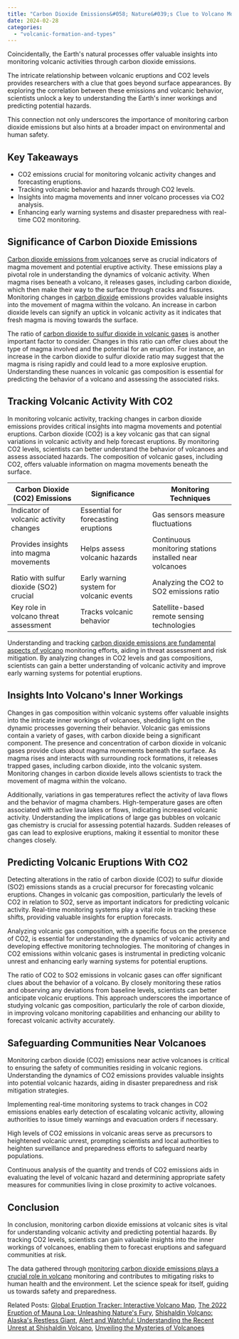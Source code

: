 ```yaml
---
title: "Carbon Dioxide Emissions&#058; Nature&#039;s Clue to Volcano Monitoring"
date: 2024-02-28
categories: 
  - "volcanic-formation-and-types"
---
```


Coincidentally, the Earth's natural processes offer valuable insights into monitoring volcanic activities through carbon dioxide emissions.

The intricate relationship between volcanic eruptions and CO2 levels provides researchers with a clue that goes beyond surface appearances. By exploring the correlation between these emissions and volcanic behavior, scientists unlock a key to understanding the Earth's inner workings and predicting potential hazards.

This connection not only underscores the importance of monitoring carbon dioxide emissions but also hints at a broader impact on environmental and human safety.

## Key Takeaways

- CO2 emissions crucial for monitoring volcanic activity changes and forecasting eruptions.
- Tracking volcanic behavior and hazards through CO2 levels.
- Insights into magma movements and inner volcano processes via CO2 analysis.
- Enhancing early warning systems and disaster preparedness with real-time CO2 monitoring.

## Significance of Carbon Dioxide Emissions

[Carbon dioxide emissions from volcanoes](https://magmamatters.com/the-environmental-impact-of-volcanic-eruptions-2/ "The Environmental Impact of Volcanic Eruptions") serve as crucial indicators of magma movement and potential eruptive activity. These emissions play a pivotal role in understanding the dynamics of volcanic activity. When magma rises beneath a volcano, it releases gases, including carbon dioxide, which then make their way to the surface through cracks and fissures. Monitoring changes in [carbon dioxide](https://magmamatters.com/the-role-of-volcanoes-in-earths-carbon-cycle-5/ "The Role Of Volcanoes In Earth’s Carbon Cycle") emissions provides valuable insights into the movement of magma within the volcano. An increase in carbon dioxide levels can signify an uptick in volcanic activity as it indicates that fresh magma is moving towards the surface.

The ratio of [carbon dioxide to sulfur dioxide in volcanic gases](https://magmamatters.com/the-art-and-science-of-volcano-monitoring/ "The Art and Science of Volcano Monitoring") is another important factor to consider. Changes in this ratio can offer clues about the type of magma involved and the potential for an eruption. For instance, an increase in the carbon dioxide to sulfur dioxide ratio may suggest that the magma is rising rapidly and could lead to a more explosive eruption. Understanding these nuances in volcanic gas composition is essential for predicting the behavior of a volcano and assessing the associated risks.

## Tracking Volcanic Activity With CO2

In monitoring volcanic activity, tracking changes in carbon dioxide emissions provides critical insights into magma movements and potential eruptions. Carbon dioxide (CO2) is a key volcanic gas that can signal variations in volcanic activity and help forecast eruptions. By monitoring CO2 levels, scientists can better understand the behavior of volcanoes and assess associated hazards. The composition of volcanic gases, including CO2, offers valuable information on magma movements beneath the surface.

| Carbon Dioxide (CO2) Emissions | Significance | Monitoring Techniques |
| --- | --- | --- |
| Indicator of volcanic activity changes | Essential for forecasting eruptions | Gas sensors measure fluctuations |
| Provides insights into magma movements | Helps assess volcanic hazards | Continuous monitoring stations installed near volcanoes |
| Ratio with sulfur dioxide (SO2) crucial | Early warning system for volcanic events | Analyzing the CO2 to SO2 emissions ratio |
| Key role in volcano threat assessment | Tracks volcanic behavior | Satellite-based remote sensing technologies |

Understanding and tracking [carbon dioxide emissions are fundamental aspects of volcano](https://magmamatters.com/understanding-volcanic-formation-a-comprehensive-guide/ "Understanding Volcanic Formation: A Comprehensive Guide") monitoring efforts, aiding in threat assessment and risk mitigation. By analyzing changes in CO2 levels and gas compositions, scientists can gain a better understanding of volcanic activity and improve early warning systems for potential eruptions.

## Insights Into Volcano's Inner Workings

Changes in gas composition within volcanic systems offer valuable insights into the intricate inner workings of volcanoes, shedding light on the dynamic processes governing their behavior. Volcanic gas emissions contain a variety of gases, with carbon dioxide being a significant component. The presence and concentration of carbon dioxide in volcanic gases provide clues about magma movements beneath the surface. As magma rises and interacts with surrounding rock formations, it releases trapped gases, including carbon dioxide, into the volcanic system. Monitoring changes in carbon dioxide levels allows scientists to track the movement of magma within the volcano.

Additionally, variations in gas temperatures reflect the activity of lava flows and the behavior of magma chambers. High-temperature gases are often associated with active lava lakes or flows, indicating increased volcanic activity. Understanding the implications of large gas bubbles on volcanic gas chemistry is crucial for assessing potential hazards. Sudden releases of gas can lead to explosive eruptions, making it essential to monitor these changes closely.

## Predicting Volcanic Eruptions With CO2

Detecting alterations in the ratio of carbon dioxide (CO2) to sulfur dioxide (SO2) emissions stands as a crucial precursor for forecasting volcanic eruptions. Changes in volcanic gas composition, particularly the levels of CO2 in relation to SO2, serve as important indicators for predicting volcanic activity. Real-time monitoring systems play a vital role in tracking these shifts, providing valuable insights for eruption forecasts.

Analyzing volcanic gas composition, with a specific focus on the presence of CO2, is essential for understanding the dynamics of volcanic activity and developing effective monitoring technologies. The monitoring of changes in CO2 emissions within volcanic gases is instrumental in predicting volcanic unrest and enhancing early warning systems for potential eruptions.

The ratio of CO2 to SO2 emissions in volcanic gases can offer significant clues about the behavior of a volcano. By closely monitoring these ratios and observing any deviations from baseline levels, scientists can better anticipate volcanic eruptions. This approach underscores the importance of studying volcanic gas composition, particularly the role of carbon dioxide, in improving volcano monitoring capabilities and enhancing our ability to forecast volcanic activity accurately.

## Safeguarding Communities Near Volcanoes

Monitoring carbon dioxide (CO2) emissions near active volcanoes is critical to ensuring the safety of communities residing in volcanic regions. Understanding the dynamics of CO2 emissions provides valuable insights into potential volcanic hazards, aiding in disaster preparedness and risk mitigation strategies.

Implementing real-time monitoring systems to track changes in CO2 emissions enables early detection of escalating volcanic activity, allowing authorities to issue timely warnings and evacuation orders if necessary.

High levels of CO2 emissions in volcanic areas serve as precursors to heightened volcanic unrest, prompting scientists and local authorities to heighten surveillance and preparedness efforts to safeguard nearby populations.

Continuous analysis of the quantity and trends of CO2 emissions aids in evaluating the level of volcanic hazard and determining appropriate safety measures for communities living in close proximity to active volcanoes.

## Conclusion

In conclusion, monitoring carbon dioxide emissions at volcanic sites is vital for understanding volcanic activity and predicting potential hazards. By tracking CO2 levels, scientists can gain valuable insights into the inner workings of volcanoes, enabling them to forecast eruptions and safeguard communities at risk.

The data gathered through [monitoring carbon dioxide emissions plays a crucial role in volcano](https://magmamatters.com/geothermal-energy-and-its-volcanic-origins/ "Geothermal Energy and Its Volcanic Origins") monitoring and contributes to mitigating risks to human health and the environment. Let the science speak for itself, guiding us towards safety and preparedness.

Related Posts: [Global Eruption Tracker: Interactive Volcano Map](https://magmamatters.com/global-eruption-tracker-interactive-volcano-map/), [The 2022 Eruption of Mauna Loa: Unleashing Nature's Fury](https://magmamatters.com/the-2022-eruption-of-mauna-loa-unleashing-natures-fury/), [Shishaldin Volcano: Alaska's Restless Giant](https://magmamatters.com/shishaldin-volcano-alaskas-restless-giant/), [Alert and Watchful: Understanding the Recent Unrest at Shishaldin Volcano](https://magmamatters.com/alert-and-watchful-understanding-the-recent-unrest-at-shishaldin-volcano/), [Unveiling the Mysteries of Volcanoes](https://magmamatters.com/unveiling-the-mysteries-of-volcanoes/)
